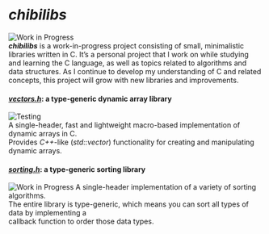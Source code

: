 # **_chibilibs_**
![Work in Progress](https://img.shields.io/badge/status-Work_in_Progress-yellow)  
**_chibilibs_** is a work-in-progress project consisting of small, minimalistic libraries written in C. It’s a personal project that I work on while studying and learning the C language, as well as topics related to algorithms and data structures. 
As I continue to develop my understanding of C and related concepts, this project will grow with new libraries and improvements.

#### <u>_vectors.h_</u>: a type-generic dynamic array library
![Testing](https://img.shields.io/badge/status-Testing-purple)  
A single-header, fast and lightweight macro-based implementation of dynamic arrays in C.  
Provides _C++_-like (_std::vector_) functionality for creating and manipulating dynamic arrays.

#### <u>_sorting.h_</u>: a type-generic sorting library
![Work in Progress](https://img.shields.io/badge/status-Work_in_Progress-yellow) 
A single-header implementation of a variety of sorting algorithms.  
The entire library is type-generic, which means you can sort all types of data by implementing a  
callback function to order those data types. 